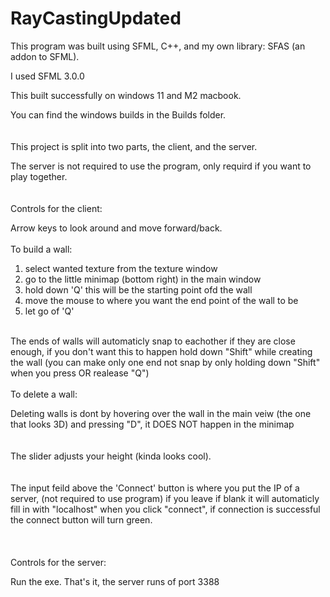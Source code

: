 # RayCastingUpdated

This program was built using SFML, C++, and my own library: SFAS (an addon to SFML).

I used SFML 3.0.0

This built successfully on windows 11 and M2 macbook.

You can find the windows builds in the Builds folder.
<br/>
<br/>
<br/>
This project is split into two parts, the client, and the server.

The server is not required to use the program, only requird if you want to play together.
<br/>
<br/>
<br/>
Controls for the client:

  Arrow keys to look around and move forward/back.
  <br/>
  <br/>
  To build a wall:
  
  1. select wanted texture from the texture window
  2. go to the little minimap (bottom right) in the main window 
  3. hold down 'Q' this will be the starting point ofd the wall
  4. move the mouse to where you want the end point of the wall to be
  5. let go of 'Q'
  <br/>
  The ends of walls will automaticly snap to eachother if they are close enough, if you don't want this to happen
  hold down "Shift" while creating the wall (you can make only one end not snap by only holding down "Shift" when you press OR realease "Q")
  <br/>
  <br/>
  To delete a wall:
  
  Deleting walls is dont by hovering over the wall in the main veiw (the one that looks 3D) and pressing "D", it DOES NOT happen
  in the minimap
  <br/>
  <br/>
  <br/>
  The slider adjusts your height (kinda looks cool).
  <br/>
  <br/>
  <br/>
  The input feild above the 'Connect' button is where you put the IP of a server, (not required to use program) 
  if you leave if blank it will automaticly fill in with "localhost" when you click "connect", if connection is
  successful the connect button will turn green.
  <br/>
  <br/>
  <br/>
  <br/>
Controls for the server:
  
  Run the exe.
  That's it, the server runs of port 3388
 

